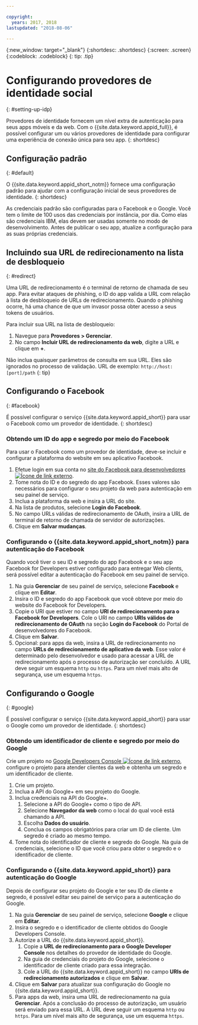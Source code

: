 ```yaml
---

copyright:
  years: 2017, 2018
lastupdated: "2018-08-06"

---
```


{:new_window: target="_blank"}
{:shortdesc: .shortdesc}
{:screen: .screen}
{:codeblock: .codeblock}
{: tip: .tip}

# Configurando provedores de identidade social
{: #setting-up-idp}

Provedores de identidade fornecem um nível extra de autenticação para seus apps móveis e da web. Com o {{site.data.keyword.appid_full}}, é possível configurar um ou vários provedores de identidade para configurar uma experiência de conexão única para seu app.
{: shortdesc}

## Configuração padrão
{: #default}

O {{site.data.keyword.appid_short_notm}} fornece uma configuração padrão para ajudar com a configuração inicial de seus provedores de identidade.
{: shortdesc}

As credenciais padrão são configuradas para o Facebook e o Google. Você tem o limite de 100 usos das
credenciais por instância, por dia. Como elas são credenciais IBM, elas devem ser usadas somente no modo de desenvolvimento. Antes de publicar o seu app, atualize a configuração para as suas próprias credenciais.

## Incluindo sua URL de redirecionamento na lista de desbloqueio
{: #redirect}

Uma URL de redirecionamento é o terminal de retorno de chamada de seu app. Para evitar ataques de phishing, o ID do app valida a URL com relação à lista de desbloqueio de URLs de redirecionamento. Quando o phishing ocorre, há uma chance de que um invasor possa obter acesso a seus tokens de usuários.

Para incluir sua URL na lista de desbloqueio:

1. Navegue para **Provedores > Gerenciar**.
2. No campo **Incluir URL de redirecionamento da web**, digite a URL e clique em **+**.

Não inclua quaisquer parâmetros de consulta em sua URL. Eles são ignorados no processo de validação. URL de exemplo: `http://host:[port]/path`
{: tip}


## Configurando o Facebook
{: #facebook}

É possível configurar o serviço {{site.data.keyword.appid_short}} para usar o Facebook
como um provedor de identidade.
{: shortdesc}

### Obtendo um ID do app e segredo por meio do Facebook

Para usar o Facebook como um provedor de identidade, deve-se incluir e configurar a plataforma
do website em seu aplicativo Facebook.

1. Efetue login em sua conta no <a href="https://developers.facebook.com/docs/apps/register" target="_blank">site do Facebook para desenvolvedores
<img src="../../icons/launch-glyph.svg" alt="Ícone de link externo"></a>.
2. Tome nota do ID e do segredo do app Facebook. Esses valores são necessários para configurar o seu projeto da web para autenticação em seu painel de serviço.
3. Inclua a plataforma da web e insira a URL do site.
4. Na lista de produtos, selecione **Login do Facebook**.
5. No campo URLs válidas de redirecionamento de OAuth, insira a URL de terminal de retorno de chamada de servidor de autorizações.
6. Clique em **Salvar mudanças**.


### Configurando o {{site.data.keyword.appid_short_notm}} para autenticação do Facebook

Quando você tiver o seu ID e segredo do app Facebook e o seu app Facebook for Developers estiver configurado para entregar Web clients, será possível editar
a autenticação do Facebook em seu painel de serviço.

1. Na guia **Gerenciar** de seu painel de serviço, selecione **Facebook** e clique em **Editar**.
2. Insira o ID e segredo do app Facebook que você obteve por meio do website do Facebook for Developers.
3. Copie o URI que estiver no campo **URI de redirecionamento para o Facebook for Developers**. Cole o URI no campo **URIs válidos de redirecionamento de OAuth** na seção **Login do Facebook** do Portal de desenvolvedores do Facebook.
4. Clique em **Salvar**.
5. Opcional: para apps da web, insira a URL de redirecionamento no campo **URLs de redirecionamento de aplicativo da web**. Esse
valor é determinado pelo desenvolvedor e usado para acessar a URL de redirecionamento após o processo de autorização ser concluído. A URL deve seguir um esquema `http` ou `https`. Para um nível mais alto de segurança, use um esquema `https`.


## Configurando o Google
{: #google}

É possível configurar o serviço {{site.data.keyword.appid_short}} para usar o Google como um provedor de identidade.
{: shortdesc}

### Obtendo um identificador de cliente e segredo por meio do Google

Crie um projeto no <a href="https://developers.google.com/" target="_blank">Google Developers Console <img src="../../icons/launch-glyph.svg" alt="Ícone de link externo"></a>, configure o projeto para atender
clientes da web e obtenha um segredo e um identificador de cliente.

1. Crie um projeto.
2. Inclua a API do Google+ em seu projeto do Google.
3. Inclua credenciais na API do Google+.
    1. Selecione a API do Google+ como o tipo de API.
    2. Selecione **Navegador da web** como o local do qual você está chamando a API.
    3. Escolha **Dados do usuário**.
    4. Conclua os campos obrigatórios para criar um ID de cliente. Um segredo é criado ao mesmo tempo.
4. Tome nota do identificador de cliente e segredo do Google. Na guia de credenciais, selecione o
ID que você criou para obter o segredo e o identificador de cliente.

### Configurando o {{site.data.keyword.appid_short}} para autenticação do Google

Depois de configurar seu projeto do Google e ter seu ID de cliente e segredo, é possível editar seu painel de serviço para a autenticação do Google.

1. Na guia **Gerenciar** de seu painel de serviço, selecione **Google** e clique em **Editar**.
2. Insira o segredo e o identificador de cliente obtidos do Google Developers Console.
3. Autorize a URL do {{site.data.keyword.appid_short}}.
    1. Copie a **URL de redirecionamento para o Google Developer Console**
nos detalhes do provedor de identidade do Google.
    2. Na guia de credenciais do projeto do Google, selecione o identificador de cliente criado para essa integração.
    3. Cole a URL do {{site.data.keyword.appid_short}} no campo **URIs de
redirecionamento autorizados** e clique em **Salvar**.
4. Clique em **Salvar** para atualizar sua configuração do Google no {{site.data.keyword.appid_short}}.
5. Para apps da web, insira uma URL de redirecionamento na guia **Gerenciar**. Após a conclusão do processo de autorização, um usuário será enviado para essa URL. A URL deve seguir um esquema `http` ou `https`. Para um nível mais alto de segurança, use um esquema `https`.
